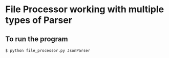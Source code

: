 # File Processor working with multiple types of Parser # 
## To run the program ##
``` 
$ python file_processor.py JsonParser
```
